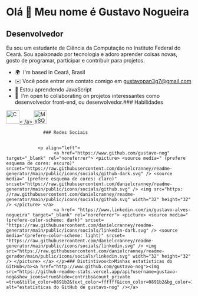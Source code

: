 Olá 👋 Meu nome é Gustavo Nogueira
==================================

Desenvolvedor
-------------

Eu sou um estudante de Ciência da Computação no Instituto Federal do Ceará. Sou apaixonado por tecnologia e adoro aprender coisas novas, gosto de programar, participar e contribuir para projetos.

*   🌍  I'm based in Ceará, Brasil
*   ✉️ Você pode entrar em contato comigo em [gustavopan3g7@gmail.com](mailto:gustavopan3g7@gmail.com)[](mailto:gustavopan3g7@gmail.com)
*   🧠 Estou aprendendo JavaScript
*   🤝  I'm open to collaborating on projetos interessantes como desenvolvedor front-end, ou desenvolvedor.### Habilidades 
<p align="left">
 <a href="https://docs.microsoft.com/en-us/cpp/?view=msvc-170" target="_blank" rel="noreferrer"><img src ="https://raw.githubusercontent.com/danielcranney/readme-generator/main/public/icons/skills/c-colored.svg" width="36" height="36" alt="C" />< /a> <a href="https://www.mysql.com/" target="_blank" rel="noreferrer"><img src="https://raw.githubusercontent.com/danielcranney/readme-generator /main/public/icons/skills/mysql-colored.svg" width="36" height="36" alt="MySQL" /></a> 
                    </p>
                    
                  ### Redes Sociais
                  
                   
                <p align="left"> 
                      <a href="https://www.github.com/gustavo-nog" target="_blank" rel="noreferrer"> <picture> <source media=" (prefere esquema de cores: escuro)" srcset="https://raw.githubusercontent.com/danielcranney/readme-generator/main/public/icons/socials/github-dark.svg" /> <source media=" (prefere esquema de cores: claro)" srcset="https://raw.githubusercontent.com/danielcranney/readme-generator/main/public/icons/socials/github.svg" /> <img src="https: //raw.githubusercontent.com/danielcranney/readme-generator/main/public/icons/socials/github.svg" width="32" height="32" /> </picture> </a> 
                      <a href= "https://www.linkedin.com/in/gustavo-alves-nogueira" target="_blank" rel="noreferrer"> <picture> <source media="(prefere-color-scheme: dark)" srcset= "https://raw.githubusercontent.com/danielcranney/readme-generator/main/public/icons/socials/linkedin-dark.svg" /> <source media="(prefere-color-scheme: light)" srcset= "https://raw.githubusercontent.com/danielcranney/readme-generator/main/public/icons/socials/linkedin.svg" /> <img src="https://raw.githubusercontent.com/danielcranney/readme- gerador/main/public/icons/socials/linkedin.svg" width="32" height="32" /> </picture> </a> </p>### Distintivos<b>Minhas estatísticas do GitHub</b><a href="http://www.github.com/gustavo-nog"><img src="https://github-readme-stats.vercel.app/api?username=gustavo-nog&show_icons=true&hide=contribs&count_private =true&title_color=0891b2&text_color=ffffff&icon_color=0891b2&bg_color=1c1917&hide_border=true&show_icons=true" alt="estatísticas do GitHub de gustavo-nog" /></a>
